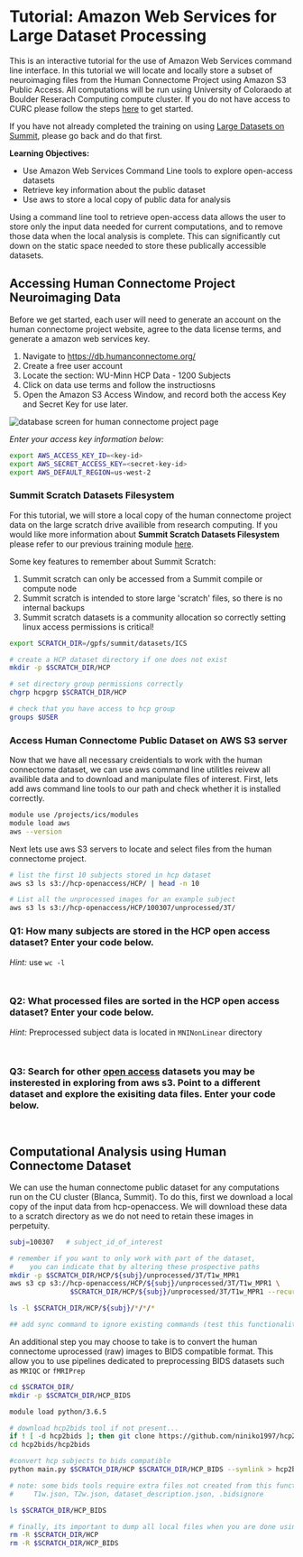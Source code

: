 # Tutorial: Amazon Web Services for Large Dataset Processing

This is an interactive tutorial for the use of Amazon Web Services command line interface. In this tutorial we will locate and locally store a subset of neuroimaging files from the Human Connectome Project using Amazon S3 Public Access. All computations will be run using University of Coloraodo at Boulder Reserach Computing compute cluster. If you do not have access to CURC please follow the steps [here](https://rcamp.rc.colorado.edu/accounts/account-request/create/organization) to get started.

If you have not already completed the training on using [Large Datasets on Summit](https://github.com/intermountainneuroimaging/Training/tree/main/Neuroimaging%20Boot%20Camp/2_HPC:%20Large%20Datasets%20on%20Summit#interacting-with-public-datasets-best-practices), please go back and do that first. 

**Learning Objectives:**
- Use Amazon Web Services Command Line tools to explore open-access datasets
- Retrieve key information about the public dataset
- Use aws to store a local copy of public data for analysis

Using a command line tool to retrieve open-access data allows the user to store only the input data needed for current computations, and to remove those data when the local analysis is complete. This can significantly cut down on the static space needed to store these publically accessible datasets. 

## Accessing Human Connectome Project Neuroimaging Data
Before we get started, each user will need to generate an account on the human connectome project website, agree to the data license terms, and generate a amazon web services key.
1. Navigate to https://db.humanconnectome.org/
2. Create a free user account
3. Locate the section: WU-Minn HCP Data - 1200 Subjects
4. Click on data use terms and follow the instructiosns
5. Open the Amazon S3 Access Window, and record both the access Key and Secret Key for use later.

![database screen for human connectome project page](pics/human-connectome-project-img1.png)

*Enter your access key information below:*


```bash
export AWS_ACCESS_KEY_ID=<key-id>               
export AWS_SECRET_ACCESS_KEY=<secret-key-id> 
export AWS_DEFAULT_REGION=us-west-2
```

### Summit Scratch Datasets Filesystem
For this tutorial, we will store a local copy of the human connectome project data on the large scratch drive availible from research computing. If you would like more information about **Summit Scratch Datasets Filesystem** please refer to our previous training module [here](https://github.com/intermountainneuroimaging/Training/tree/main/Neuroimaging%20Boot%20Camp/2_HPC:%20Large%20Datasets%20on%20Summit#summit-scratch-file-system). 

Some key features to remember about Summit Scratch:
1. Summit scratch can only be accessed from a Summit compile or compute node
2. Summit scratch is intended to store large 'scratch' files, so there is no internal backups
3. Summit scratch datasets is a community allocation so correctly setting linux access permissions is critical!


```bash
export SCRATCH_DIR=/gpfs/summit/datasets/ICS

# create a HCP dataset directory if one does not exist
mkdir -p $SCRATCH_DIR/HCP

# set directory group permissions correctly
chgrp hcpgrp $SCRATCH_DIR/HCP

# check that you have access to hcp group
groups $USER
```

### Access Human Connectome Public Dataset on AWS S3 server
Now that we have all necessary creidentials to work with the human connectome dataset, we can use aws command line utilitles reivew all availible data and to download and manipulate files of interest. First, lets add aws command line tools to our path and check whether it is installed correctly.


```bash
module use /projects/ics/modules
module load aws
aws --version
```


Next lets use aws S3 servers to locate and select files from the human connectome project.


```bash
# list the first 10 subjects stored in hcp dataset
aws s3 ls s3://hcp-openaccess/HCP/ | head -n 10
```


```bash
# List all the unprocessed images for an example subject
aws s3 ls s3://hcp-openaccess/HCP/100307/unprocessed/3T/
```

### **Q1:** How many subjects are stored in the HCP open access dataset? Enter your code below.
*Hint:* use `wc -l` 


```bash



```

### **Q2:** What processed files are sorted in the HCP open access dataset? Enter your code below.
*Hint:* Preprocessed subject data is located in `MNINonLinear` directory


```bash



```

### **Q3:** Search for other [open access](https://aws.amazon.com/opendata) datasets you may be insterested in exploring from aws s3. Point to a different dataset and explore the exisiting data files.  Enter your code below.


```bash



```

## Computational Analysis using Human Connectome Dataset
We can use the human connectome public dataset for any computations run on the CU cluster (Blanca, Summit). To do this, first we download a local copy of the input data from hcp-openaccess. We will download these data to a scratch directory as we do not need to retain these images in perpetuity. 


```bash
subj=100307   # subject_id_of_interest

# remember if you want to only work with part of the dataset, 
#    you can indicate that by altering these prospective paths
mkdir -p $SCRATCH_DIR/HCP/${subj}/unprocessed/3T/T1w_MPR1
aws s3 cp s3://hcp-openaccess/HCP/${subj}/unprocessed/3T/T1w_MPR1 \
               $SCRATCH_DIR/HCP/${subj}/unprocessed/3T/T1w_MPR1 --recursive --quiet 

ls -l $SCRATCH_DIR/HCP/${subj}/*/*/*
```


```bash
## add sync command to ignore existing commands (test this functionality)
```

An additional step you may choose to take is to convert the human connectome uprocessed (raw) images to BIDS compatible format. This allow you to use pipelines dedicated to preprocessing BIDS datasets such as `MRIQC` or `fMRIPrep`


```bash
cd $SCRATCH_DIR/
mkdir -p $SCRATCH_DIR/HCP_BIDS

module load python/3.6.5

# download hcp2bids tool if not present...
if ! [ -d hcp2bids ]; then git clone https://github.com/niniko1997/hcp2bids.git ; fi
cd hcp2bids/hcp2bids

#convert hcp subjects to bids compatible
python main.py $SCRATCH_DIR/HCP $SCRATCH_DIR/HCP_BIDS --symlink > hcp2bids.log

# note: some bids tools require extra files not created from this function:
#     T1w.json, T2w.json, dataset_description.json, .bidsignore

```


```bash
ls $SCRATCH_DIR/HCP_BIDS
```


```bash
# finally, its important to dump all local files when you are done using them
rm -R $SCRATCH_DIR/HCP
rm -R $SCRATCH_DIR/HCP_BIDS
```


```bash

```
